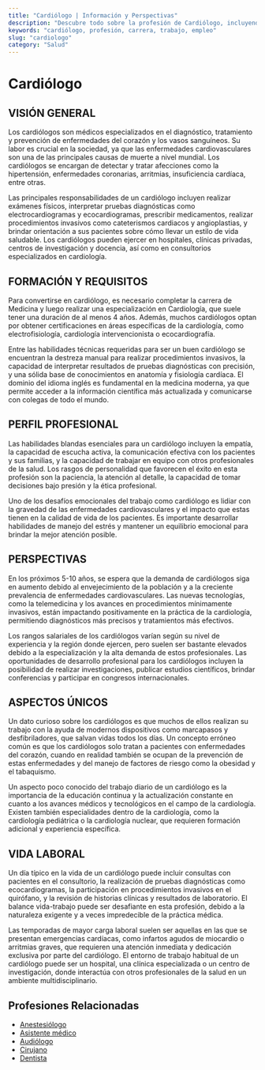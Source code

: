 ```yaml
---
title: "Cardiólogo | Información y Perspectivas"
description: "Descubre todo sobre la profesión de Cardiólogo, incluyendo responsabilidades, requisitos y oportunidades."
keywords: "cardiólogo, profesión, carrera, trabajo, empleo"
slug: "cardiologo"
category: "Salud"
---
```


# Cardiólogo

## VISIÓN GENERAL

Los cardiólogos son médicos especializados en el diagnóstico, tratamiento y prevención de enfermedades del corazón y los vasos sanguíneos. Su labor es crucial en la sociedad, ya que las enfermedades cardiovasculares son una de las principales causas de muerte a nivel mundial. Los cardiólogos se encargan de detectar y tratar afecciones como la hipertensión, enfermedades coronarias, arritmias, insuficiencia cardíaca, entre otras.

Las principales responsabilidades de un cardiólogo incluyen realizar exámenes físicos, interpretar pruebas diagnósticas como electrocardiogramas y ecocardiogramas, prescribir medicamentos, realizar procedimientos invasivos como cateterismos cardiacos y angioplastias, y brindar orientación a sus pacientes sobre cómo llevar un estilo de vida saludable. Los cardiólogos pueden ejercer en hospitales, clínicas privadas, centros de investigación y docencia, así como en consultorios especializados en cardiología.

## FORMACIÓN Y REQUISITOS

Para convertirse en cardiólogo, es necesario completar la carrera de Medicina y luego realizar una especialización en Cardiología, que suele tener una duración de al menos 4 años. Además, muchos cardiólogos optan por obtener certificaciones en áreas específicas de la cardiología, como electrofisiología, cardiología intervencionista o ecocardiografía.

Entre las habilidades técnicas requeridas para ser un buen cardiólogo se encuentran la destreza manual para realizar procedimientos invasivos, la capacidad de interpretar resultados de pruebas diagnósticas con precisión, y una sólida base de conocimientos en anatomía y fisiología cardíaca. El dominio del idioma inglés es fundamental en la medicina moderna, ya que permite acceder a la información científica más actualizada y comunicarse con colegas de todo el mundo.

## PERFIL PROFESIONAL

Las habilidades blandas esenciales para un cardiólogo incluyen la empatía, la capacidad de escucha activa, la comunicación efectiva con los pacientes y sus familias, y la capacidad de trabajar en equipo con otros profesionales de la salud. Los rasgos de personalidad que favorecen el éxito en esta profesión son la paciencia, la atención al detalle, la capacidad de tomar decisiones bajo presión y la ética profesional.

Uno de los desafíos emocionales del trabajo como cardiólogo es lidiar con la gravedad de las enfermedades cardiovasculares y el impacto que estas tienen en la calidad de vida de los pacientes. Es importante desarrollar habilidades de manejo del estrés y mantener un equilibrio emocional para brindar la mejor atención posible.

## PERSPECTIVAS

En los próximos 5-10 años, se espera que la demanda de cardiólogos siga en aumento debido al envejecimiento de la población y a la creciente prevalencia de enfermedades cardiovasculares. Las nuevas tecnologías, como la telemedicina y los avances en procedimientos mínimamente invasivos, están impactando positivamente en la práctica de la cardiología, permitiendo diagnósticos más precisos y tratamientos más efectivos.

Los rangos salariales de los cardiólogos varían según su nivel de experiencia y la región donde ejercen, pero suelen ser bastante elevados debido a la especialización y la alta demanda de estos profesionales. Las oportunidades de desarrollo profesional para los cardiólogos incluyen la posibilidad de realizar investigaciones, publicar estudios científicos, brindar conferencias y participar en congresos internacionales.

## ASPECTOS ÚNICOS

Un dato curioso sobre los cardiólogos es que muchos de ellos realizan su trabajo con la ayuda de modernos dispositivos como marcapasos y desfibriladores, que salvan vidas todos los días. Un concepto erróneo común es que los cardiólogos solo tratan a pacientes con enfermedades del corazón, cuando en realidad también se ocupan de la prevención de estas enfermedades y del manejo de factores de riesgo como la obesidad y el tabaquismo.

Un aspecto poco conocido del trabajo diario de un cardiólogo es la importancia de la educación continua y la actualización constante en cuanto a los avances médicos y tecnológicos en el campo de la cardiología. Existen también especialidades dentro de la cardiología, como la cardiología pediátrica o la cardiología nuclear, que requieren formación adicional y experiencia específica.

## VIDA LABORAL

Un día típico en la vida de un cardiólogo puede incluir consultas con pacientes en el consultorio, la realización de pruebas diagnósticas como ecocardiogramas, la participación en procedimientos invasivos en el quirófano, y la revisión de historias clínicas y resultados de laboratorio. El balance vida-trabajo puede ser desafiante en esta profesión, debido a la naturaleza exigente y a veces impredecible de la práctica médica.

Las temporadas de mayor carga laboral suelen ser aquellas en las que se presentan emergencias cardíacas, como infartos agudos de miocardio o arritmias graves, que requieren una atención inmediata y dedicación exclusiva por parte del cardiólogo. El entorno de trabajo habitual de un cardiólogo puede ser un hospital, una clínica especializada o un centro de investigación, donde interactúa con otros profesionales de la salud en un ambiente multidisciplinario.
## Profesiones Relacionadas

- [Anestesiólogo](/profesiones/anestesiologo/)
- [Asistente médico](/profesiones/asistente-medico/)
- [Audiólogo](/profesiones/audiologo/)
- [Cirujano](/profesiones/cirujano/)
- [Dentista](/profesiones/dentista/)

